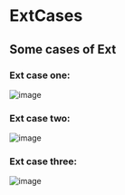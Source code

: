 # ExtCases
## Some cases of Ext

### Ext case one:
![image](https://github.com/sharebetter/itemShowImg/tree/master/ExtCaseImg/list.png)  

### Ext case two:
![image](https://github.com/sharebetter/itemShowImg/tree/master/ExtCaseImg/ExtLayout.png)  

### Ext case three:
![image](https://github.com/sharebetter/itemShowImg/tree/master/ExtCaseImg/ExtCase.gif)  